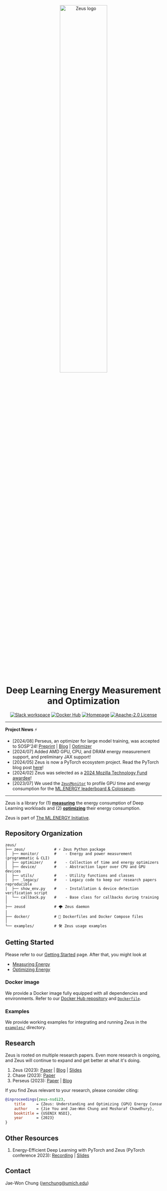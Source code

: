 <div align="center">
<picture>
  <source media="(prefers-color-scheme: dark)" srcset="https://raw.githubusercontent.com/ml-energy/zeus/master/docs/assets/img/logo_dark.svg">
  <source media="(prefers-color-scheme: light)" srcset="https://raw.githubusercontent.com/ml-energy/zeus/master/docs/assets/img/logo_light.svg">
  <img alt="Zeus logo" width="55%" src="https://raw.githubusercontent.com/ml-energy/zeus/master/docs/assets/img/logo_light.svg">
</picture>
<h1>Deep Learning Energy Measurement and Optimization</h1>

[![Slack workspace](https://badgen.net/badge/icon/Join%20workspace/b31b1b?icon=slack&label=Slack)](https://join.slack.com/t/zeus-ml/shared_invite/zt-2j5o12jqp-3LtNjgF_uBDTdNcaxWgpdw)
[![Docker Hub](https://badgen.net/docker/pulls/symbioticlab/zeus?icon=docker&label=Docker%20pulls)](https://hub.docker.com/r/symbioticlab/zeus)
[![Homepage](https://custom-icon-badges.demolab.com/badge/Homepage-ml.energy-23d175.svg?logo=home&logoColor=white&logoSource=feather)](https://ml.energy/zeus)
[![Apache-2.0 License](https://custom-icon-badges.herokuapp.com/github/license/ml-energy/zeus?logo=law)](/LICENSE)
</div>

---
**Project News** ⚡ 

- \[2024/08\] Perseus, an optimizer for large model training, was accepted to SOSP'24! [Preprint](https://arxiv.org/abs/2312.06902) | [Blog](https://ml.energy/zeus/research_overview/perseus) | [Optimizer](https://ml.energy/zeus/optimize/pipeline_frequency_optimizer)
- \[2024/07\] Added AMD GPU, CPU, and DRAM energy measurement support, and preliminary JAX support!
- \[2024/05\] Zeus is now a PyTorch ecosystem project. Read the PyTorch blog post [here](https://pytorch.org/blog/zeus/)!
- \[2024/02\] Zeus was selected as a [2024 Mozilla Technology Fund awardee](https://foundation.mozilla.org/en/blog/open-source-AI-for-environmental-justice/)!
- \[2023/07\] We used the [`ZeusMonitor`](https://ml.energy/zeus/reference/monitor/energy/#zeus.monitor.energy.ZeusMonitor) to profile GPU time and energy consumption for the [ML.ENERGY leaderboard & Colosseum](https://ml.energy/leaderboard).
---

Zeus is a library for (1) [**measuring**](https://ml.energy/zeus/measure) the energy consumption of Deep Learning workloads and (2) [**optimizing**](https://ml.energy/zeus/optimize) their energy consumption.

Zeus is part of [The ML.ENERGY Initiative](https://ml.energy).

## Repository Organization

```
zeus/
├── zeus/             # ⚡ Zeus Python package
│  ├── monitor/       #    - Energy and power measurement (programmatic & CLI)
│  ├── optimizer/     #    - Collection of time and energy optimizers
│  ├── device/        #    - Abstraction layer over CPU and GPU devices
│  ├── utils/         #    - Utility functions and classes
│  ├── _legacy/       #    - Legacy code to keep our research papers reproducible
│  ├── show_env.py    #    - Installation & device detection verification script
│  └── callback.py    #    - Base class for callbacks during training
│
├── zeusd             # 🌩️ Zeus daemon
│
├── docker/           # 🐳 Dockerfiles and Docker Compose files
│
└── examples/         # 🛠️ Zeus usage examples
```

## Getting Started

Please refer to our [Getting Started](https://ml.energy/zeus/getting_started) page.
After that, you might look at

- [Measuring Energy](https://ml.energy/zeus/measure)
- [Optimizing Energy](https://ml.energy/zeus/optimize)

### Docker image

We provide a Docker image fully equipped with all dependencies and environments.
Refer to our [Docker Hub repository](https://hub.docker.com/r/mlenergy/zeus) and [`Dockerfile`](docker/Dockerfile).

### Examples

We provide working examples for integrating and running Zeus in the [`examples/`](/examples) directory.

## Research

Zeus is rooted on multiple research papers.
Even more research is ongoing, and Zeus will continue to expand and get better at what it's doing.

1. Zeus (2023): [Paper](https://www.usenix.org/conference/nsdi23/presentation/you) | [Blog](https://ml.energy/zeus/research_overview/zeus) | [Slides](https://www.usenix.org/system/files/nsdi23_slides_chung.pdf)
1. Chase (2023): [Paper](https://arxiv.org/abs/2303.02508)
1. Perseus (2023): [Paper](https://arxiv.org/abs/2312.06902) | [Blog](https://ml.energy/zeus/research_overview/perseus)

If you find Zeus relevant to your research, please consider citing:

```bibtex
@inproceedings{zeus-nsdi23,
    title     = {Zeus: Understanding and Optimizing {GPU} Energy Consumption of {DNN} Training},
    author    = {Jie You and Jae-Won Chung and Mosharaf Chowdhury},
    booktitle = {USENIX NSDI},
    year      = {2023}
}
```

## Other Resources

1. Energy-Efficient Deep Learning with PyTorch and Zeus (PyTorch conference 2023): [Recording](https://youtu.be/veM3x9Lhw2A) | [Slides](https://ml.energy/assets/attachments/pytorch_conf_2023_slides.pdf)

## Contact

Jae-Won Chung (jwnchung@umich.edu)
